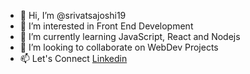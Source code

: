 - 👋 Hi, I’m @srivatsajoshi19
- 👀 I’m interested in Front End Development
- 🌱 I’m currently learning JavaScript, React and Nodejs
- 💞️ I’m looking to collaborate on WebDev Projects
- 📫 Let's Connect [Linkedin](https://www.linkedin.com/in/srivatsajoshi)

<!---
srivatsajoshi19/srivatsajoshi19 is a ✨ special ✨ repository because its `README.md` (this file) appears on your GitHub profile.
You can click the Preview link to take a look at your changes.
--->
